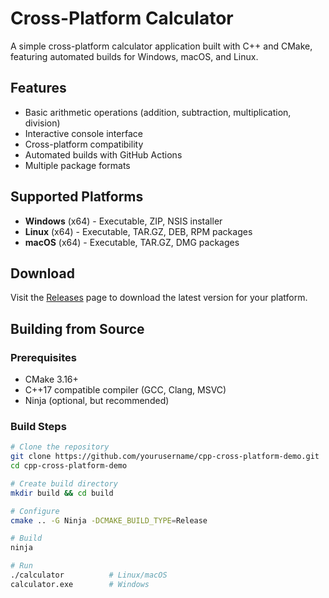# Cross-Platform Calculator

A simple cross-platform calculator application built with C++ and CMake, featuring automated builds for Windows, macOS, and Linux.

## Features

- Basic arithmetic operations (addition, subtraction, multiplication, division)
- Interactive console interface
- Cross-platform compatibility
- Automated builds with GitHub Actions
- Multiple package formats

## Supported Platforms

- **Windows** (x64) - Executable, ZIP, NSIS installer
- **Linux** (x64) - Executable, TAR.GZ, DEB, RPM packages  
- **macOS** (x64) - Executable, TAR.GZ, DMG packages

## Download

Visit the [Releases](https://github.com/yourusername/cpp-cross-platform-demo/releases) page to download the latest version for your platform.

## Building from Source

### Prerequisites

- CMake 3.16+
- C++17 compatible compiler (GCC, Clang, MSVC)
- Ninja (optional, but recommended)

### Build Steps

```bash
# Clone the repository
git clone https://github.com/yourusername/cpp-cross-platform-demo.git
cd cpp-cross-platform-demo

# Create build directory
mkdir build && cd build

# Configure
cmake .. -G Ninja -DCMAKE_BUILD_TYPE=Release

# Build
ninja

# Run
./calculator          # Linux/macOS
calculator.exe        # Windows